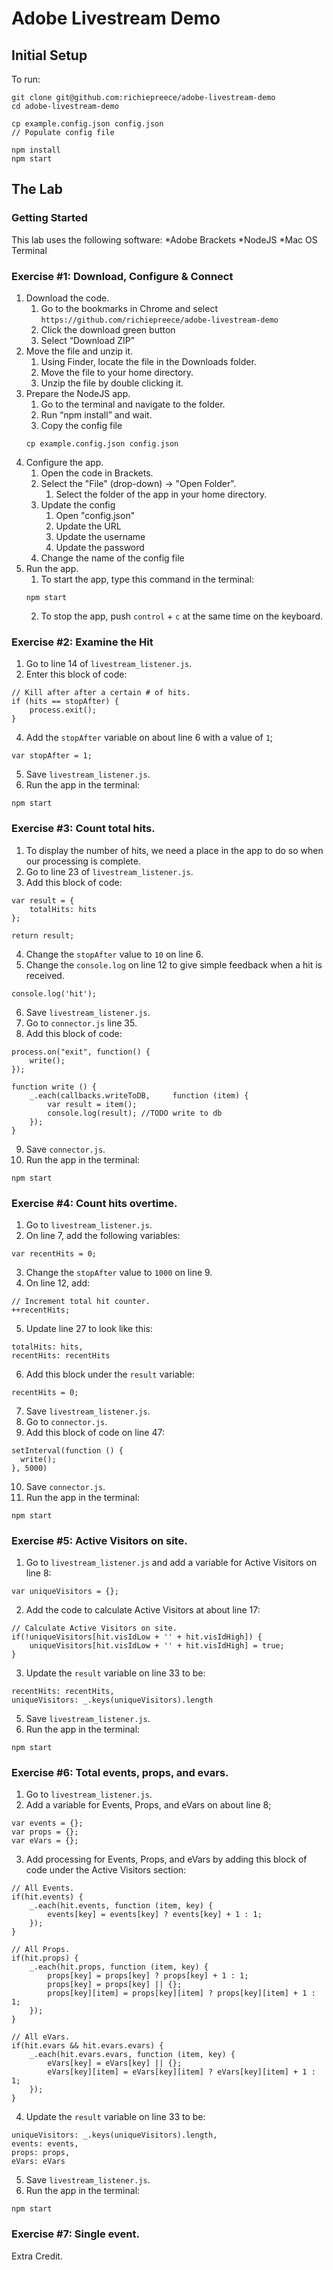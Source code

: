 # Adobe Livestream Demo

## Initial Setup
To run:
```
git clone git@github.com:richiepreece/adobe-livestream-demo
cd adobe-livestream-demo

cp example.config.json config.json
// Populate config file

npm install
npm start
```

## The Lab
### Getting Started
This lab uses the following software:
*Adobe Brackets
*NodeJS
*Mac OS Terminal

### Exercise #1: Download, Configure & Connect
1. Download the code.
    1. Go to the bookmarks in Chrome and select `https://github.com/richiepreece/adobe-livestream-demo`
    2. Click the download green button
    3. Select “Download ZIP”
2. Move the file and unzip it.
    1. Using Finder, locate the file in the Downloads folder.
    2. Move the file to your home directory.
    3. Unzip the file by double clicking it.
3. Prepare the NodeJS app.
    1. Go to the terminal and navigate to the folder.
    2. Run “npm install” and wait.
    3. Copy the config file
    ```
    cp example.config.json config.json
    ```
4. Configure the app.
    1. Open the code in Brackets.
    2. Select the "File" (drop-down) -> "Open Folder".
        1. Select the folder of the app in your home directory.
    4. Update the config
        1. Open "config.json"
        2. Update the URL
        3. Update the username
        4. Update the password
    6. Change the name of the config file
4. Run the app.
    1. To start the app, type this command in the terminal:
    ```
    npm start
    ```
    2. To stop the app, push `control` + `c` at the same time on the keyboard.
### Exercise #2: Examine the Hit
1. Go to line 14 of  `livestream_listener.js`.
2. Enter this block of code:
```
// Kill after after a certain # of hits.
if (hits == stopAfter) {
    process.exit();
}
```
4. Add the `stopAfter` variable on about line 6 with a value of `1`;
```
var stopAfter = 1;
```
5. Save `livestream_listener.js`.
6. Run the app in the terminal:
```
npm start
```
### Exercise #3: Count total hits.
1. To display the number of hits, we need a place in the app to do so when our processing is complete.
2. Go to line 23 of `livestream_listener.js`.
3. Add this block of code:
```
var result = {
    totalHits: hits
};

return result;
```
4. Change the `stopAfter` value to `10` on line 6.
5. Change the `console.log` on line 12 to give simple feedback when a hit is received.
```
console.log('hit');
```
6. Save `livestream_listener.js`.
7. Go to `connector.js` line 35.
8. Add this block of code:
```
process.on("exit", function() {
    write();
});

function write () {
    _.each(callbacks.writeToDB,     function (item) {
        var result = item();
        console.log(result); //TODO write to db
    });
}
```
9. Save `connector.js`.
10. Run the app in the terminal:
```
npm start
```
### Exercise #4: Count hits overtime.
1. Go to `livestream_listener.js`.
2. On line 7, add the following variables:
```
var recentHits = 0;
```
3. Change the `stopAfter` value to `1000` on line 9.
4. On line 12, add:
```
// Increment total hit counter.
++recentHits;
```
5. Update line 27 to look like this:
```
totalHits: hits,
recentHits: recentHits
```
6. Add this block under the `result` variable:
```
recentHits = 0;
```
7. Save `livestream_listener.js`.
8. Go to `connector.js`.
9. Add this block of code on line 47:
```
setInterval(function () {
  write();
}, 5000)
```
10. Save `connector.js`.
11. Run the app in the terminal:
```
npm start
```
### Exercise #5: Active Visitors on site.
1. Go to `livestream_listener.js` and add a variable for Active Visitors on line 8:
```
var uniqueVisitors = {};
```
2. Add the code to calculate Active Visitors at about line 17:
```
// Calculate Active Visitors on site.
if(!uniqueVisitors[hit.visIdLow + '' + hit.visIdHigh]) {
    uniqueVisitors[hit.visIdLow + '' + hit.visIdHigh] = true;
}
```
3. Update the `result` variable on line 33 to be:
```
recentHits: recentHits,
uniqueVisitors: _.keys(uniqueVisitors).length
```
5. Save `livestream_listener.js`.
6. Run the app in the terminal:
```
npm start
```
### Exercise #6: Total events, props, and evars.
1. Go to `livestream_listener.js`.
2. Add a variable for Events, Props, and eVars on about line 8;
```
var events = {};
var props = {};
var eVars = {};
```
3. Add processing for Events, Props, and eVars by adding this block of code under the Active Visitors section:
```
// All Events.
if(hit.events) {
    _.each(hit.events, function (item, key) {
        events[key] = events[key] ? events[key] + 1 : 1;
    });
}

// All Props.
if(hit.props) {
    _.each(hit.props, function (item, key) {
        props[key] = props[key] ? props[key] + 1 : 1;
        props[key] = props[key] || {};
        props[key][item] = props[key][item] ? props[key][item] + 1 : 1;
    });
}

// All eVars.
if(hit.evars && hit.evars.evars) {
    _.each(hit.evars.evars, function (item, key) {
        eVars[key] = eVars[key] || {};
        eVars[key][item] = eVars[key][item] ? eVars[key][item] + 1 : 1;
    });
}
```
4. Update the `result` variable on line 33 to be:
```
uniqueVisitors: _.keys(uniqueVisitors).length,
events: events,
props: props,
eVars: eVars
```
5. Save `livestream_listener.js`.
6. Run the app in the terminal:
```
npm start
```
### Exercise #7: Single event.
Extra Credit.

